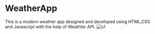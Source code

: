 # WeatherApp
This is a modern weather app designed and developed using HTML,CSS and Javascript with the help of Weathter API.
![s1](https://github.com/AbhiBhujbal99/WeatherApp/assets/126944257/f9f8b344-526a-4fd3-87d3-fc633b9bb711)

